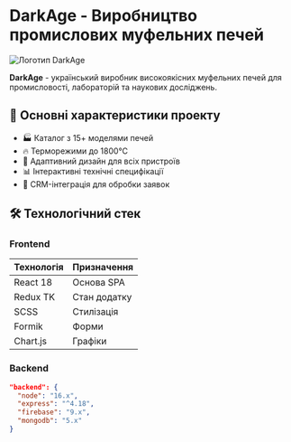 # DarkAge - Виробництво промислових муфельних печей

![Логотип DarkAge](src/assets/images/logo.png)

**DarkAge** - український виробник високоякісних муфельних печей для промисловості, лабораторій та наукових досліджень.

## 📌 Основні характеристики проекту

- 🏭 Каталог з 15+ моделями печей
- 🔥 Терморежими до 1800°C
- 📱 Адаптивний дизайн для всіх пристроїв
- 📊 Інтерактивні технічні специфікації
- 📧 CRM-інтеграція для обробки заявок

## 🛠 Технологічний стек

### Frontend
| Технологія | Призначення |
|------------|-------------|
| React 18   | Основа SPA   |
| Redux TK   | Стан додатку |
| SCSS       | Стилізація   |
| Formik     | Форми        |
| Chart.js   | Графіки      |

### Backend
```json
"backend": {
  "node": "16.x",
  "express": "^4.18",
  "firebase": "9.x",
  "mongodb": "5.x"
}